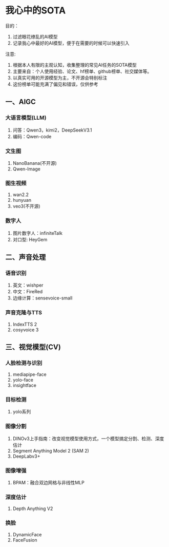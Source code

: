 # 我心中的SOTA

目的：
1. 过滤眼花缭乱的AI模型
2. 记录我心中最好的AI模型，便于在需要的时候可以快速引入

注意:
1. 根据本人有限的主观认知，收集整理的常见AI任务的SOTA模型
2. 主要来自：个人使用经验、论文、hf榜单、github榜单、社交媒体等。
3. 以真实可用的开源模型为主，不开源会特别标注
4. 这份榜单可能充满了偏见和错误，仅供参考

## 一、AIGC
### 大语言模型(LLM)
1. 问答：Qwen3，kimi2，DeepSeekV3.1
2. 编码：Qwen-code

### 文生图
1. NanoBanana(不开源)
2. Qwen-Image

### 图生视频
1. wan2.2
2. hunyuan
3. veo3(不开源)

### 数字人
1. 图片数字人：infiniteTalk
2. 对口型: HeyGem

## 二、声音处理
### 语音识别
1. 英文：wishper
2. 中文：FireRed
3. 边缘计算：sensevoice-small

### 声音克隆与TTS
1. IndexTTS 2
2. cosyvoice 3

## 三、视觉模型(CV)
### 人脸检测与识别
1. mediapipe-face
2. yolo-face
3. insightface

### 目标检测
1. yolo系列

### 图像分割
1. DINOv3上手指南：改变视觉模型使用方式，一个模型搞定分割、检测、深度估计
2. Segment Anything Model 2 (SAM 2)
3. DeepLabv3+

### 图像增强
1. BPAM：融合双边网格与非线性MLP

### 深度估计
1. Depth Anything V2

### 换脸
1. DynamicFace
2. FaceFusion




